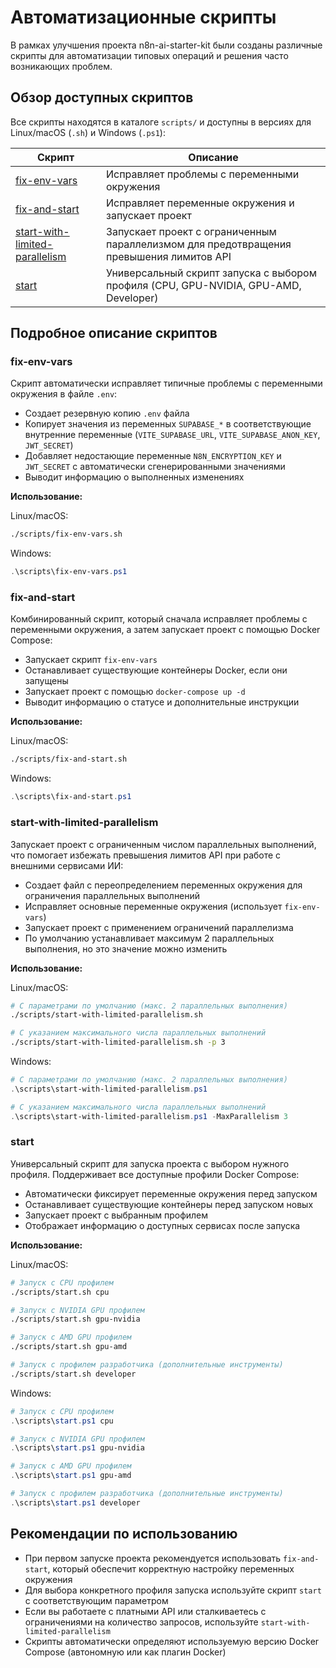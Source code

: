 # Автоматизационные скрипты

В рамках улучшения проекта n8n-ai-starter-kit были созданы различные скрипты для автоматизации типовых операций и решения часто возникающих проблем.

## Обзор доступных скриптов

Все скрипты находятся в каталоге `scripts/` и доступны в версиях для Linux/macOS (`.sh`) и Windows (`.ps1`):

| Скрипт | Описание |
|--------|----------|
| [fix-env-vars](#fix-env-vars) | Исправляет проблемы с переменными окружения |
| [fix-and-start](#fix-and-start) | Исправляет переменные окружения и запускает проект |
| [start-with-limited-parallelism](#start-with-limited-parallelism) | Запускает проект с ограниченным параллелизмом для предотвращения превышения лимитов API |
| [start](#start) | Универсальный скрипт запуска с выбором профиля (CPU, GPU-NVIDIA, GPU-AMD, Developer) |

## Подробное описание скриптов

### fix-env-vars

Скрипт автоматически исправляет типичные проблемы с переменными окружения в файле `.env`:

- Создает резервную копию `.env` файла
- Копирует значения из переменных `SUPABASE_*` в соответствующие внутренние переменные (`VITE_SUPABASE_URL`, `VITE_SUPABASE_ANON_KEY`, `JWT_SECRET`)
- Добавляет недостающие переменные `N8N_ENCRYPTION_KEY` и `JWT_SECRET` с автоматически сгенерированными значениями
- Выводит информацию о выполненных изменениях

**Использование:**

Linux/macOS:
```bash
./scripts/fix-env-vars.sh
```

Windows:
```powershell
.\scripts\fix-env-vars.ps1
```

### fix-and-start

Комбинированный скрипт, который сначала исправляет проблемы с переменными окружения, а затем запускает проект с помощью Docker Compose:

- Запускает скрипт `fix-env-vars`
- Останавливает существующие контейнеры Docker, если они запущены
- Запускает проект с помощью `docker-compose up -d`
- Выводит информацию о статусе и дополнительные инструкции

**Использование:**

Linux/macOS:
```bash
./scripts/fix-and-start.sh
```

Windows:
```powershell
.\scripts\fix-and-start.ps1
```

### start-with-limited-parallelism

Запускает проект с ограниченным числом параллельных выполнений, что помогает избежать превышения лимитов API при работе с внешними сервисами ИИ:

- Создает файл с переопределением переменных окружения для ограничения параллельных выполнений
- Исправляет основные переменные окружения (использует `fix-env-vars`)
- Запускает проект с применением ограничений параллелизма
- По умолчанию устанавливает максимум 2 параллельных выполнения, но это значение можно изменить

**Использование:**

Linux/macOS:
```bash
# С параметрами по умолчанию (макс. 2 параллельных выполнения)
./scripts/start-with-limited-parallelism.sh

# С указанием максимального числа параллельных выполнений
./scripts/start-with-limited-parallelism.sh -p 3
```

Windows:
```powershell
# С параметрами по умолчанию (макс. 2 параллельных выполнения)
.\scripts\start-with-limited-parallelism.ps1

# С указанием максимального числа параллельных выполнений
.\scripts\start-with-limited-parallelism.ps1 -MaxParallelism 3
```

### start

Универсальный скрипт для запуска проекта с выбором нужного профиля. Поддерживает все доступные профили Docker Compose:

- Автоматически фиксирует переменные окружения перед запуском
- Останавливает существующие контейнеры перед запуском новых
- Запускает проект с выбранным профилем
- Отображает информацию о доступных сервисах после запуска

**Использование:**

Linux/macOS:
```bash
# Запуск с CPU профилем
./scripts/start.sh cpu

# Запуск с NVIDIA GPU профилем
./scripts/start.sh gpu-nvidia

# Запуск с AMD GPU профилем
./scripts/start.sh gpu-amd

# Запуск с профилем разработчика (дополнительные инструменты)
./scripts/start.sh developer
```

Windows:
```powershell
# Запуск с CPU профилем
.\scripts\start.ps1 cpu

# Запуск с NVIDIA GPU профилем
.\scripts\start.ps1 gpu-nvidia

# Запуск с AMD GPU профилем
.\scripts\start.ps1 gpu-amd

# Запуск с профилем разработчика (дополнительные инструменты)
.\scripts\start.ps1 developer
```

## Рекомендации по использованию

- При первом запуске проекта рекомендуется использовать `fix-and-start`, который обеспечит корректную настройку переменных окружения
- Для выбора конкретного профиля запуска используйте скрипт `start` с соответствующим параметром
- Если вы работаете с платными API или сталкиваетесь с ограничениями на количество запросов, используйте `start-with-limited-parallelism`
- Скрипты автоматически определяют используемую версию Docker Compose (автономную или как плагин Docker)
